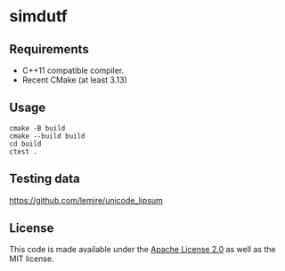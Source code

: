 
simdutf 
===============================================


Requirements
-------

- C++11 compatible compiler.
- Recent CMake (at least 3.13)

Usage
-------

```
cmake -B build
cmake --build build
cd build
ctest .
```

Testing data
------------

https://github.com/lemire/unicode_lipsum

License
-------

This code is made available under the [Apache License 2.0](https://www.apache.org/licenses/LICENSE-2.0.html) as well as the MIT license.
